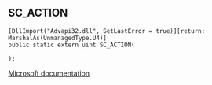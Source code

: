 ## SC_ACTION

```
[DllImport("Advapi32.dll", SetLastError = true)][return: MarshalAs(UnmanagedType.U4)]
public static extern uint SC_ACTION(
   
);
```

[Microsoft documentation](https://docs.microsoft.com/en-us/windows/win32/api/winsvc/ns-winsvc-sc_action)
